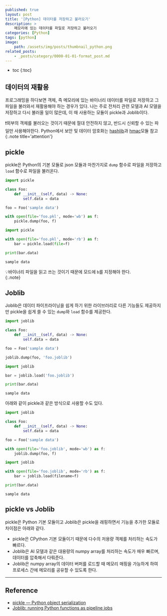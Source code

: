 ```yaml
---
published: true
layout: post
title: '[Python] 데이터를 저장하고 불러오기'
description: >
    메모리에 있는 데이터를 파일로 저장하고 불러오기
categories: [Python]
tags: [python]
image:
    path: /assets/img/posts/thumbnail_python.png
related_posts:
    - _posts/category/0000-01-01-format_post.md
---
```

* toc
{:toc}

## 데이터의 재활용

프로그래밍을 하다보면 객체, 즉 메모리에 있는 바이너리 데이터를 파일로 저장하고 그 파일을 불러와서 재활용해야 하는 경우가 있다. 나는 주로 전처리 관련 모델과 AI 모델을 저장하고 다시 불러올 일이 많은데, 이 때 사용하는 모듈이 pickle과 Joblib이다.  

❗외부의 객체를 불러오는 것이기 때문에 절대 안전하지 않고, 반드시 신뢰할 수 있는 파일만 사용해야한다. Python에서 보안 및 데이터 암호화는 [hashlib](https://docs.python.org/3/library/hashlib.html)과 [hmac](https://docs.python.org/3/library/hmac.html)모듈 참고
{:.note title='attention'}

## pickle

pickle은 Python의 기본 모듈로 json 모듈과 마찬가지로 `dump` 함수로 파일을 저장하고 `load` 함수로 파일을 불러온다.  

```python
import pickle

class Foo:
    def __init__(self, data) -> None:
        self.data = data

foo = Foo('sample data')

with open(file='foo.pkl', mode='wb') as f:
    pickle.dump(foo, f)
```
```python
import pickle

with open(file='foo.pkl', mode='rb') as f:
    bar = pickle.load(file=f)

print(bar.data)
```
```
sample data
```

💡바이너리 파일을 읽고 쓰는 것이기 때문에 모드에 `b`를 지정해야 한다.  
{:.note}

## Joblib

Joblib은 데이터 파이프라이닝을 쉽게 하기 위한 라이브러리로 다른 기능들도 제공하지만 pickle을 쉽게 쓸 수 있는 `dump`와 `load` 함수를 제공한다.  

```python
import joblib

class Foo:
    def __init__(self, data) -> None:
        self.data = data

foo = Foo('sample data')

joblib.dump(foo, 'foo.joblib')
```
```python
import joblib

bar = joblib.load('foo.joblib')

print(bar.data)
```
```
sample data
```

아래와 같이 pickle과 같은 방식으로 사용할 수도 있다.  

```python
import joblib

class Foo:
    def __init__(self, data) -> None:
        self.data = data

foo = Foo('sample data')

with open(file='foo.joblib', mode='wb') as f:
    joblib.dump(foo, f)
```
```python
import joblib

with open(file='foo.joblib', mode='rb') as f:
    bar = joblib.load(filename=f)

print(bar.data)
```
```
sample data
```

## pickle vs Joblib

pickle은 Python 기본 모듈이고 Joblib은 pickle을 래핑하면서 기능을 추가한 모듈로 차이점은 아래와 같다.  

- pickle은 CPython 기본 모듈이기 때문에 다수의 저용량 객체를 처리하는 속도가 빠르다.
- Joblib은 AI 모델과 같은 대용량의 numpy array를 처리하는 속도가 매우 빠르며, 데이터를 압축해서 다뤄준다.
- Joblib은 numpy array의 데이터 버퍼를 로드할 때 메모리 매핑을 가능하게 하여 프로세스 간에 메모리를 공유할 수 있도록 한다.

---
## Reference
- [pickle — Python object serialization](https://docs.python.org/3/library/pickle.html)
- [Joblib: running Python functions as pipeline jobs](https://joblib.readthedocs.io/en/latest/)
